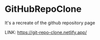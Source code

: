 # GitHubRepoClone
It's a recreate of the github repository page

LINK: https://git-repo-clone.netlify.app/


